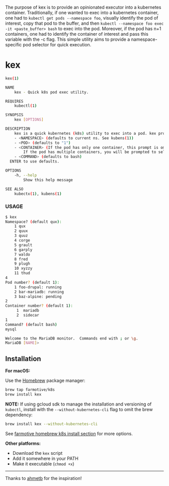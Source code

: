 The purpose of kex is to provide an opinionated executor into a kubernetes container.  Traditionally, if one wanted to exec into a kubernetes container, one had to `kubectl get pods --namespace foo`, visually identify the pod of interest, copy that pod to the buffer, and then `kubectl --namespace foo exec -it <paste_buffer> bash` to exec into the pod.  Moreover, if the pod has n+1 containers, one had to identify the container of interest and pass this variable with the -c flag.  This simple utility aims to provide a namespace-specific pod selector for quick execution.

# kex

```sh
kex(1)

NAME
    kex - Quick k8s pod exec utility.

REQUIRES
    kubectl(1)

SYNOPSIS
    kex [OPTIONS]

DESCRIPTION
    kex is a quick kubernetes (k8s) utility to exec into a pod. kex prompts for:
    - <NAMESPACE> (defaults to current ns. See kubens(1))
    - <POD> (defaults to "1")
    - <CONTAINER> (If the pod has only one container, this prompt is omitted, and the "COMAND" prompt is presented.  
        If the pod has multiple containers, you will be prompted to select one.)
    - <COMMAND> (defaults to bash)
  ENTER to use defaults.

OPTIONS
    -h, --help
        Show this help message

SEE ALSO
    kubectx(1), kubens(1)
```

### USAGE

```sh
$ kex
Namespace? (default qux):
    1 qux
    2 quux
    3 quuz
    4 corge
    5 grault
    6 garply
    7 waldo
    8 fred
    9 plugh
    10 xyzzy
    11 thud
4
Pod number? (default 1):
    1 foo-drupal: running
    2 bar-mariadb: running
    3 baz-alpine: pending
2
Container number? (default 1):
     1	mariadb
     2	sidecar
1
Command? (default bash)
mysql

Welcome to the MariaDB monitor.  Commands end with ; or \g.
MariaDB [NAME]>
```

## Installation

**For macOS:**

Use the [Homebrew](https://brew.sh/) package manager:
```sh
brew tap farmotive/k8s
brew install kex
```
**NOTE:** If using gcloud sdk to manage the installation and versioning of `kubectl`, install with the `--without-kubernetes-cli` flag to omit the brew dependency:
```sh
brew install kex --without-kubernetes-cli
```

See [farmotive homebrew k8s install section](https://github.com/farmotive/homebrew-k8s#install) for more options.

**Other platforms:**

- Download the `kex` script
- Add it somewhere in your PATH
- Make it executable (`chmod +x`)

-----

Thanks to [ahmetb](https://github.com/ahmetb) for the inspiration!

